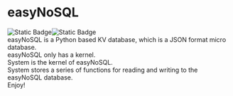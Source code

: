 # easyNoSQL
![Static Badge](https://img.shields.io/badge/Database-mini-grenn)![Static Badge](https://img.shields.io/badge/Powered%20by-Python-grenn)  
easyNoSQL is a Python based KV database, which is a JSON format micro database.  
easyNoSQL only has a kernel.  
System is the kernel of easyNoSQL.  
System stores a series of functions for reading and writing to the easyNoSQL database.  
Enjoy!  
  
